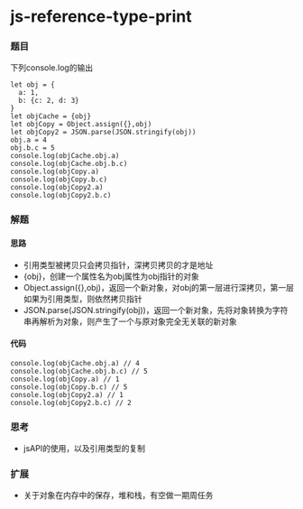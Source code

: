 # js-reference-type-print

### 题目

下列console.log的输出

```
let obj = {
  a: 1,   
  b: {c: 2, d: 3}  
}  
let objCache = {obj}  
let objCopy = Object.assign({},obj)  
let objCopy2 = JSON.parse(JSON.stringify(obj))  
obj.a = 4  
obj.b.c = 5  
console.log(objCache.obj.a) 
console.log(objCache.obj.b.c) 
console.log(objCopy.a) 
console.log(objCopy.b.c) 
console.log(objCopy2.a) 
console.log(objCopy2.b.c)
```



### 解题

#### 思路

* 引用类型被拷贝只会拷贝指针，深拷贝拷贝的才是地址
* {obj}，创建一个属性名为obj属性为obj指针的对象
* Object.assign({},obj)，返回一个新对象，对obj的第一层进行深拷贝，第一层如果为引用类型，则依然拷贝指针
* JSON.parse(JSON.stringify(obj))，返回一个新对象，先将对象转换为字符串再解析为对象，则产生了一个与原对象完全无关联的新对象

#### 代码

```
console.log(objCache.obj.a) // 4
console.log(objCache.obj.b.c) // 5
console.log(objCopy.a) // 1
console.log(objCopy.b.c) // 5
console.log(objCopy2.a) // 1
console.log(objCopy2.b.c) // 2
```





### 思考

* jsAPI的使用，以及引用类型的复制



### 扩展

* 关于对象在内存中的保存，堆和栈，有空做一期周任务